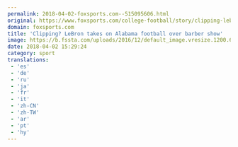 ```yaml
---
permalink: 2018-04-02-foxsports.com--515095606.html
original: https://www.foxsports.com/college-football/story/clipping-lebron-takes-on-alabama-football-over-barber-show-040218
domain: foxsports.com
title: 'Clipping? LeBron takes on Alabama football over barber show'
image: https://b.fssta.com/uploads/2016/12/default_image.vresize.1200.630.high.0.png
date: 2018-04-02 15:29:24
category: sport
translations: 
 - 'es'
 - 'de'
 - 'ru'
 - 'ja'
 - 'fr'
 - 'it'
 - 'zh-CN'
 - 'zh-TW'
 - 'ar'
 - 'pt'
 - 'hy'
---
```


